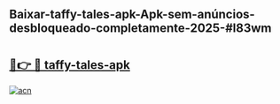 ## Baixar-taffy-tales-apk-Apk-sem-anúncios-desbloqueado-completamente-2025-#l83wm

# <h2><a href="https://ainizakaria.my?title=taffy-tales-apk&ref=20M">🔗👉 🔴 taffy-tales-apk</a></h2>

[![acn](https://github.com/user-attachments/assets/0f9c940e-d8b0-45ae-aac7-cd30a18b3e1c)](https://ainizakaria.my?title=taffy-tales-apk&ref=20M)

